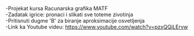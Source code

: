 -Projekat kursa Racunarska grafika MATF<br>
-Zadatak igrice: pronaci i slikati sve toteme zivotinja<br>
-Pritisnuti dugme 'B' za biranje aproksimacije osvetljenja<br>
-Link ka Youtube videu: https://www.youtube.com/watch?v=pzxQQjLErvw
